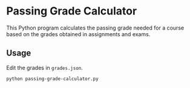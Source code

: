 # Passing Grade Calculator

This Python program calculates the passing grade needed for a course based on the grades obtained in assignments and exams.

## Usage

Edit the grades in `grades.json`.

 ```bash
python passing-grade-calculator.py
```
